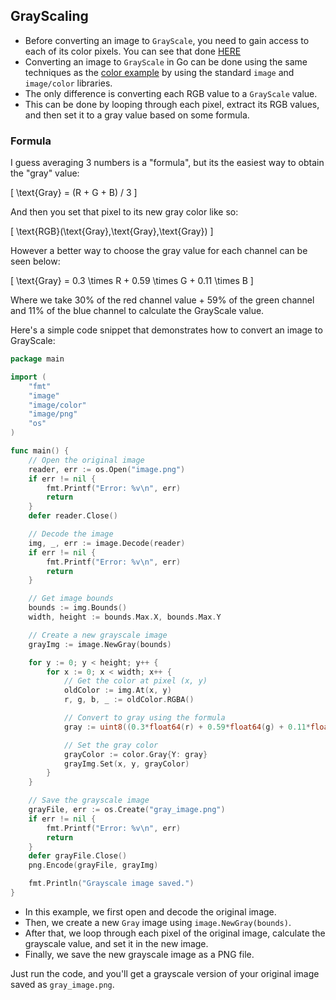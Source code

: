 ## GrayScaling

- Before converting an image to `GrayScale`, you need to gain access to each of its color pixels. You can see that done [HERE](./colors.md)
- Converting an image to `GrayScale` in Go can be done using the same techniques as the [color example](./colors.md) by using the standard `image` and `image/color` libraries. 
- The only difference is converting each RGB value to a `GrayScale` value. 
- This can be done by looping through each pixel, extract its RGB values, and then set it to a gray value based on some formula. 

### Formula

I guess averaging 3 numbers is a "formula", but its the easiest way to obtain the "gray" value:

\[
\text{Gray} = (R + G + B) / 3
\]

And then you set that pixel to its new gray color like so:

\[
\text{RGB}(\text{Gray},\text{Gray},\text{Gray})
\]

However a better way to choose the gray value for each channel can be seen below: 

\[
\text{Gray} = 0.3 \times R + 0.59 \times G + 0.11 \times B
\]

Where we take 30% of the red channel value + 59% of the green channel and 11% of the blue channel to calculate the GrayScale value.

Here's a simple code snippet that demonstrates how to convert an image to GrayScale:

```go
package main

import (
	"fmt"
	"image"
	"image/color"
	"image/png"
	"os"
)

func main() {
	// Open the original image
	reader, err := os.Open("image.png")
	if err != nil {
		fmt.Printf("Error: %v\n", err)
		return
	}
	defer reader.Close()

	// Decode the image
	img, _, err := image.Decode(reader)
	if err != nil {
		fmt.Printf("Error: %v\n", err)
		return
	}

	// Get image bounds
	bounds := img.Bounds()
	width, height := bounds.Max.X, bounds.Max.Y

	// Create a new grayscale image
	grayImg := image.NewGray(bounds)

	for y := 0; y < height; y++ {
		for x := 0; x < width; x++ {
			// Get the color at pixel (x, y)
			oldColor := img.At(x, y)
			r, g, b, _ := oldColor.RGBA()

			// Convert to gray using the formula
			gray := uint8((0.3*float64(r) + 0.59*float64(g) + 0.11*float64(b)) / 256.0)

			// Set the gray color
			grayColor := color.Gray{Y: gray}
			grayImg.Set(x, y, grayColor)
		}
	}

	// Save the grayscale image
	grayFile, err := os.Create("gray_image.png")
	if err != nil {
		fmt.Printf("Error: %v\n", err)
		return
	}
	defer grayFile.Close()
	png.Encode(grayFile, grayImg)

	fmt.Println("Grayscale image saved.")
}
```

- In this example, we first open and decode the original image. 
- Then, we create a new `Gray` image using `image.NewGray(bounds)`. 
- After that, we loop through each pixel of the original image, calculate the grayscale value, and set it in the new image. 
- Finally, we save the new grayscale image as a PNG file.

Just run the code, and you'll get a grayscale version of your original image saved as `gray_image.png`.